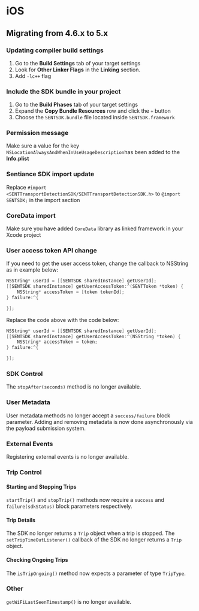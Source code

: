 # iOS

## Migrating from 4.6.x to 5.x

### Updating compiler build settings

1. Go to the **Build Settings** tab of your target settings   
2. Look for **Other Linker Flags** in the **Linking** section.   
3. Add `-lc++` flag

### Include the SDK bundle in your project

1. Go to the **Build Phases** tab of your target settings   
2. Expand the **Copy Bundle Resources** row and click the `+` button   
3. Choose the `SENTSDK.bundle` file located inside `SENTSDK.framework`

### Permission message

Make sure a value for the key `NSLocationAlwaysAndWhenInUseUsageDescription`has been added to the **Info.plist**

### Sentiance SDK import update

Replace `#import <SENTTransportDetectionSDK/SENTTransportDetectionSDK.h>` to `@import SENTSDK;` in the import section

### CoreData import

Make sure you have added `CoreData` library as linked framework in your Xcode project

### User access token API change

If you need to get the user access token, change the callback to NSString as in example below:

```objectivec
NSString* userId = [[SENTSDK sharedInstance] getUserId];
[[SENTSDK sharedInstance] getUserAccessToken:^(SENTToken *token) {
    NSString* accessToken = [token tokenId];
} failure:^{

}];
```

Replace the code above with the code below:

```objectivec
NSString* userId = [[SENTSDK sharedInstance] getUserId];
[[SENTSDK sharedInstance] getUserAccessToken:^(NSString *token) {
    NSString* accessToken = token;
} failure:^{

}];
```

### SDK Control

The `stopAfter(seconds)` method is no longer available.

### User Metadata

User metadata methods no longer accept a `success/failure` block parameter. Adding and removing metadata is now done asynchronously via the payload submission system.

### External Events

Registering external events is no longer available.

### Trip Control

#### Starting and Stopping Trips

`startTrip()` and `stopTrip()` methods now require a `success` and `failure(sdkStatus)` block parameters respectively.

#### Trip Details

The SDK no longer returns a `Trip` object when a trip is stopped. The `setTripTimeOutListener()` callback of the SDK no longer returns a `Trip` object.

#### Checking Ongoing Trips

The `isTripOngoing()` method now expects a parameter of type `TripType`.

### Other

`getWiFiLastSeenTimestamp()` is no longer available.

